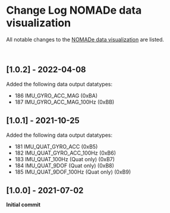 # Change Log NOMADe data visualization
All notable changes to the [NOMADe data visualization](https://github.com/DimitriDeSchuyter/NOMADe-Data-Visualization.git) are listed.

<br/>

## [1.0.2] - 2022-04-08
Added the following data output datatypes:
-  186 	IMU_GYRO_ACC_MAG (0xBA)
- 	187 	IMU_GYRO_ACC_MAG_100Hz (0xBB)

## [1.0.1] - 2021-10-25
Added the following data output datatypes:
-  181 	IMU_QUAT_GYRO_ACC (0xB5)
- 	182 	IMU_QUAT_GYRO_ACC_100Hz (0xB6)
- 	183 	IMU_QUAT_100Hz (Quat only) (0xB7)
- 	184 	IMU_QUAT_9DOF (Quat only) (0xB8)
- 	185 	IMU_QUAT_9DOF_100Hz (Quat only) (0xB9)

## [1.0.0] - 2021-07-02
 
**Initial commit**

